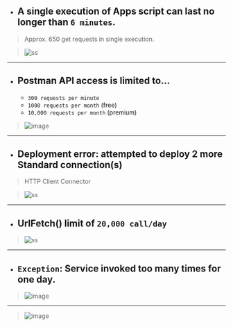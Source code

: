 
- ## A single execution of Apps script can last no longer than `6 minutes`.

> Approx. 650 get requests in single execution.

> ![ss](https://github.com/imvickykumar999/GitHub-Views-Counter-Hacks/blob/main/errors/Screenshot%202022-12-22%20111718.png)

------------------------------

- ## Postman API access is limited to...
  - `300 requests per minute` 
  - `1000 requests per month` (free)
  - `10,000 requests per month` (premium)


> ![image](https://user-images.githubusercontent.com/50515418/209136313-740a9f85-ad43-4dc9-b40a-438884457160.png)

-------------------------------

- ## Deployment error: attempted to deploy 2 more Standard connection(s)

> HTTP Client Connector

> ![ss](https://github.com/imvickykumar999/GitHub-Views-Counter-Hacks/blob/main/errors/image.png)

----------------------------

- ## UrlFetch() limit of `20,000 call/day`

> ![ss](https://github.com/imvickykumar999/GitHub-Views-Counter-Hacks/blob/main/errors/runtoomanytimes.png)

----------------------------

- ## `Exception`: Service invoked too many times for one day.

> ![image](https://user-images.githubusercontent.com/50515418/209279039-c631d996-eb78-4dbc-8534-b11afb55e2e3.png)

----------------------------

> ![image](https://user-images.githubusercontent.com/50515418/209314862-bac7b084-eeea-48d0-a7c0-7cf98c3b2a1d.png)

